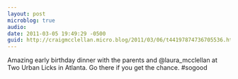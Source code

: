 ```yaml
---
layout: post
microblog: true
audio: 
date: 2011-03-05 19:49:29 -0500
guid: http://craigmcclellan.micro.blog/2011/03/06/t44197874736705536.html
---
```

Amazing early birthday dinner with the parents and @laura_mcclellan at Two Urban Licks in Atlanta. Go there if you get the chance. #sogood

